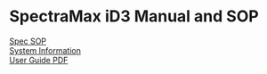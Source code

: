 # SpectraMax iD3 Manual and SOP

[Spec SOP](Spec_SOP.md)  
[System Information](System_Information.md)  
[User Guide PDF](SpectraMax_iD3_User_Guide.pdf)

